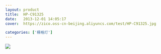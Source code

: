 ```yaml
---
layout: product
title:  HP-C91325
date:   2013-12-01 14:05:17
cover:	https://zico.oss-cn-beijing.aliyuncs.com/test/HP-C91325.jpg

categories: ['栅格灯']
---
```


![](https://zico.oss-cn-beijing.aliyuncs.com/test/puwai.png)